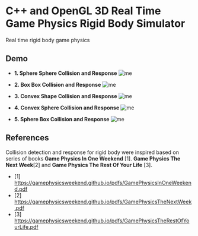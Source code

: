 # C++ and OpenGL 3D Real Time Game Physics Rigid Body Simulator 
Real time rigid body game physics<bp/><bp/>

## Demo
- **1. Sphere Sphere Collision and Response**
![me](https://github.com/AlbertBoll/OpenGL-3D-Rigid-Body-Simulation-Engine/blob/main/gif/rigid%20sphere%20collision.gif)<bp/><bp/>

- **2. Box Box Collision and Response**
![me](https://github.com/AlbertBoll/OpenGL-3D-Rigid-Body-Simulation-Engine/blob/main/gif/rigid%20box%20collision.gif)<bp/><bp/>

- **3. Convex Shape Collision and Response**
![me](https://github.com/AlbertBoll/OpenGL-3D-Rigid-Body-Simulation-Engine/blob/main/gif/rigid%20convex%20collision.gif)<bp/><bp/>

- **4. Convex Sphere Collision and Response**
![me](https://github.com/AlbertBoll/OpenGL-3D-Rigid-Body-Simulation-Engine/blob/main/gif/convex_and_sphere_collision.gif)<bp/><bp/>

- **5. Sphere Box Collision and Response**
![me](https://github.com/AlbertBoll/OpenGL-3D-Rigid-Body-Simulation-Engine/blob/main/gif/box_sphere_collision.gif)<bp/><bp/>



## References
Collision detection and response for rigid body were inspired based on series of books **Game Physics In One Weekend** [1]. **Game Physics The Next Week**[2] and **Game Physics The Rest Of Your Life** [3].

- [1] https://gamephysicsweekend.github.io/pdfs/GamePhysicsInOneWeekend.pdf
- [2] https://gamephysicsweekend.github.io/pdfs/GamePhysicsTheNextWeek.pdf
- [3] https://gamephysicsweekend.github.io/pdfs/GamePhysicsTheRestOfYourLife.pdf
